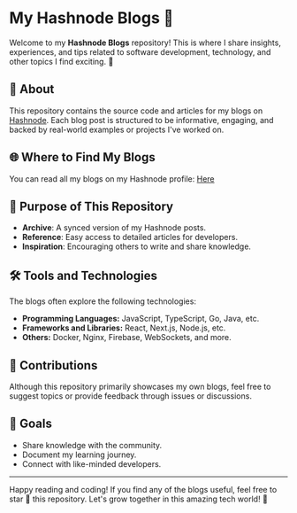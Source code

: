 # My Hashnode Blogs 🚀

Welcome to my **Hashnode Blogs** repository! This is where I share insights, experiences, and tips related to software development, technology, and other topics I find exciting. 🌟

## 📖 About

This repository contains the source code and articles for my blogs on [Hashnode](https://hashnode.com/). Each blog post is structured to be informative, engaging, and backed by real-world examples or projects I've worked on.

## 🌐 Where to Find My Blogs

You can read all my blogs on my Hashnode profile: [Here](https://blogs.ijlalahmad.tech/)

## 🎯 Purpose of This Repository

- **Archive**: A synced version of my Hashnode posts.
- **Reference**: Easy access to detailed articles for developers.
- **Inspiration**: Encouraging others to write and share knowledge.

## 🛠️ Tools and Technologies

The blogs often explore the following technologies:

- **Programming Languages:** JavaScript, TypeScript, Go, Java, etc.
- **Frameworks and Libraries:** React, Next.js, Node.js, etc.
- **Others:** Docker, Nginx, Firebase, WebSockets, and more.

## 🤝 Contributions

Although this repository primarily showcases my own blogs, feel free to suggest topics or provide feedback through issues or discussions.

## 🎯 Goals

- Share knowledge with the community.
- Document my learning journey.
- Connect with like-minded developers.

---

Happy reading and coding! If you find any of the blogs useful, feel free to star 🌟 this repository. Let's grow together in this amazing tech world! 🚀
